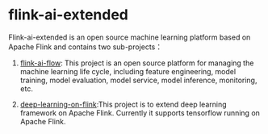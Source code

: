 # flink-ai-extended

Flink-ai-extended is an open source machine learning platform based on Apache Flink 
and contains two sub-projects：

1. [flink-ai-flow](flink-ai-flow): This project is an open source platform for managing the machine learning life cycle,
including feature engineering, model training, model evaluation, model service, model inference, monitoring, etc.

2. [deep-learning-on-flink](deep-learning-on-flink):This project is to extend deep learning 
framework on Apache Flink. Currently it supports tensorflow running on Apache Flink.

